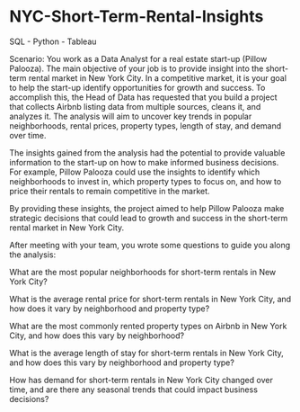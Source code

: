 # NYC-Short-Term-Rental-Insights
SQL  - Python - Tableau

Scenario:
You work as a Data Analyst for a real estate start-up (Pillow Palooza). 
The main objective of your job is to provide insight into the short-term rental market in New York City. 
In a competitive market, it is your goal to help the start-up identify opportunities for growth and success.
To accomplish this, the Head of Data has requested that you build a project that collects Airbnb listing data from multiple sources, cleans it, and analyzes it. 
The analysis will aim to uncover key trends in popular neighborhoods, rental prices, property types, length of stay, and demand over time.

The insights gained from the analysis had the potential to provide valuable information to the start-up on how to make informed business decisions. 
For example, Pillow Palooza could use the insights to identify which neighborhoods to invest in, which property types to focus on, and how to price their rentals to remain competitive in the market.

By providing these insights, the project aimed to help Pillow Palooza make strategic decisions that could lead to growth and success in the short-term rental market in New York City.

After meeting with your team, you wrote some questions to guide you along the analysis:

What are the most popular neighborhoods for short-term rentals in New York City?

What is the average rental price for short-term rentals in New York City, and how does it vary by neighborhood and property type?

What are the most commonly rented property types on Airbnb in New York City, and how does this vary by neighborhood?

What is the average length of stay for short-term rentals in New York City, and how does this vary by neighborhood and property type?

How has demand for short-term rentals in New York City changed over time, and are there any seasonal trends that could impact business decisions?

